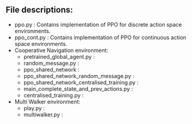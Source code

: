 ## File descriptions:
- ppo.py : Contains implementation of PPO for discrete action space environments.
- ppo_cont.py : Contains implementation of PPO for continuous action space environments.
- Cooperative Navigation environment:
  - pretrained_global_agent.py : 
  - random_message.py : 
  - ppo_shared_network :
  - ppo_shared_network_random_message.py : 
  - ppo_shared_network_centralised_training.py : 
  - main_complete_state_and_prev_actions.py : 
  - centralised_training.py : 
- Multi Walker environment:
  - play.py : 
  - multiwalker.py : 